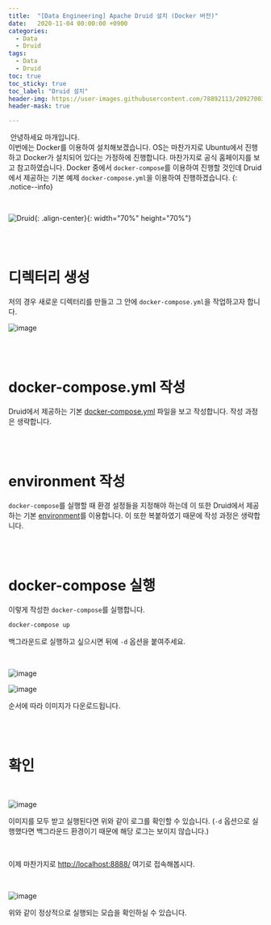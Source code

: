 ```yaml
---
title:  "[Data Engineering] Apache Druid 설치 (Docker 버전)"
date:   2020-11-04 00:00:00 +0900
categories:
  - Data
  - Druid
tags:
  - Data
  - Druid
toc: true
toc_sticky: true
toc_label: "Druid 설치"
header-img: https://user-images.githubusercontent.com/78892113/209270038-0e690c31-c629-404d-9a86-38fe361cb57a.png
header-mask: true

---
```


&nbsp;안녕하세요 마개입니다.  
이번에는 Docker를 이용하여 설치해보겠습니다. OS는 마찬가지로 Ubuntu에서 진행하고 Docker가 설치되어 있다는 가정하에 진행합니다. 마찬가지로 공식 홈페이지를 보고 참고하였습니다. Docker 중에서 `docker-compose`를 이용하여 진행할 것인데 Druid에서 제공하는 기본 예제 `docker-compose.yml`을 이용하여 진행하겠습니다. 
{: .notice--info}

<br>

![Druid](https://user-images.githubusercontent.com/78892113/209270038-0e690c31-c629-404d-9a86-38fe361cb57a.png){: .align-center}{: width="70%" height="70%"} 

<br><br>

# 디렉터리 생성

저의 경우 새로운 디렉터리를 만들고 그 안에 `docker-compose.yml`을 작업하고자 합니다.

![image](https://user-images.githubusercontent.com/78892113/209301832-271867d4-565d-4bad-a27a-54569bfef3d8.png)

<br><br>

# docker-compose.yml 작성

Druid에서 제공하는 기본 <a href="https://github.com/apache/druid/blob/master/distribution/docker/docker-compose.yml">docker-compose.yml</a> 파일을 보고 작성합니다. 작성 과정은 생략합니다.

<br><br>

# environment 작성

`docker-compose`를 실행할 때 환경 설정들을 지정해야 하는데 이 또한 Druid에서 제공하는 기본 <a href="https://github.com/apache/druid/blob/master/distribution/docker/environment">environment</a>를 이용합니다. 이 또한 복붙하였기 때문에 작성 과정은 생략합니다.

<br><br>

# docker-compose 실행

이렇게 작성한 `docker-compose`를 실행합니다.

```sh
docker-compose up
```

백그라운드로 실행하고 싶으시면 뒤에 `-d` 옵션을 붙여주세요.

<br>

![image](https://user-images.githubusercontent.com/78892113/209301840-f469c696-5760-42c4-82c7-c2deecce5bd4.png)

![image](https://user-images.githubusercontent.com/78892113/209301854-55fefaa9-384e-40dd-b7ae-86b65498f551.png)

순서에 따라 이미지가 다운로드됩니다.

<br><br>

# 확인

<br>

![image](https://user-images.githubusercontent.com/78892113/209301866-b6b198a1-d076-41c6-8ad7-8f2111f00519.png)

이미지를 모두 받고 실행된다면 위와 같이 로그를 확인할 수 있습니다. (`-d` 옵션으로 실행했다면 백그라운드 환경이기 때문에 해당 로그는 보이지 않습니다.)

<br>

이제 마찬가지로 <a href="http://localhost:8888/">http://localhost:8888/</a> 여기로 접속해봅시다.

<br>

![image](https://user-images.githubusercontent.com/78892113/209301877-2e41c9e8-bdef-4271-8035-4a4824f2511e.png)

위와 같이 정상적으로 실행되는 모습을 확인하실 수 있습니다.
